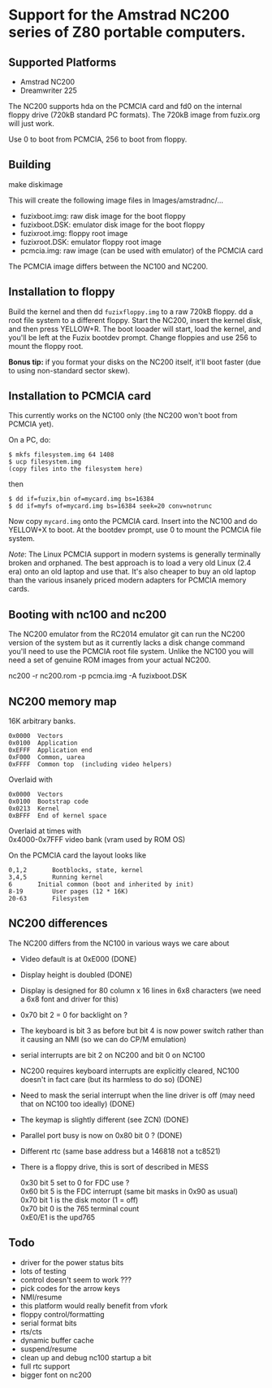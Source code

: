 # Support for the Amstrad NC200 series of Z80 portable computers.

## Supported Platforms

* Amstrad NC200
* Dreamwriter 225

The NC200 supports hda on the PCMCIA card and fd0 on the internal floppy drive
(720kB standard PC formats). The 720kB image from fuzix.org will just work.

Use 0 to boot from PCMCIA, 256 to boot from floppy. 

## Building

make diskimage

This will create the following image files in Images/amstradnc/...

* fuzixboot.img: raw disk image for the boot floppy
* fuzixboot.DSK: emulator disk image for the boot floppy
* fuzixroot.img: floppy root image
* fuzixroot.DSK: emulator floppy root image
* pcmcia.img: raw image (can be used with emulator) of the PCMCIA card

The PCMCIA image differs between the NC100 and NC200.

## Installation to floppy

Build the kernel and then dd `fuzixfloppy.img` to a raw 720kB floppy. dd a
root file system to a different floppy. Start the NC200, insert the kernel
disk, and then press YELLOW+R. The boot looader will start, load the kernel,
and you'll be left at the Fuzix bootdev prompt. Change floppies and use 256
to mount the floppy root.

**Bonus tip:** if you format your disks on the NC200 itself, it'll boot
faster (due to using non-standard sector skew).

## Installation to PCMCIA card

This currently works on the NC100 only (the NC200 won't boot from PCMCIA yet).

On a PC, do:

    $ mkfs filesystem.img 64 1408  
    $ ucp filesystem.img  
    (copy files into the filesystem here)  

then

    $ dd if=fuzix,bin of=mycard.img bs=16384  
    $ dd if=myfs of=mycard.img bs=16384 seek=20 conv=notrunc  

Now copy `mycard.img` onto the PCMCIA card. Insert into the NC100 and do
YELLOW+X to boot. At the bootdev prompt, use 0 to mount the PCMCIA file
system.

*Note*: The Linux PCMCIA support in modern systems is generally terminally
broken and orphaned. The best approach is to load a very old Linux (2.4 era)
onto an old laptop and use that. It's also cheaper to buy an old laptop than
the various insanely priced modern adapters for PCMCIA memory cards.

## Booting with nc100 and nc200

The NC200 emulator from the RC2014 emulator git can run the NC200 version of
the system but as it currently lacks a disk change command you'll need to
use the PCMCIA root file system. Unlike the NC100 you will need a set of
genuine ROM images from your actual NC200.

nc200 -r nc200.rom -p pcmcia.img -A fuzixboot.DSK

## NC200 memory map

16K arbitrary banks.

	0x0000	Vectors  
	0x0100  Application  
	0xEFFF  Application end  
	0xF000  Common, uarea  
	0xFFFF	Common top  (including video helpers)  

Overlaid with

	0x0000	Vectors  
	0x0100  Bootstrap code  
	0x0213	Kernel  
	0xBFFF  End of kernel space  

Overlaid at times with  
	0x4000-0x7FFF video bank (vram used by ROM OS)

On the PCMCIA card the layout looks like

	0,1,2		Bootblocks, state, kernel  
	3,4,5		Running kernel  
	6		Initial common (boot and inherited by init)  
	8-19		User pages (12 * 16K)  
	20-63		Filesystem  


## NC200 differences

The NC200 differs from the NC100 in various ways we care about

- Video default is at 0xE000	(DONE)
- Display height is doubled	(DONE)
- Display is designed for 80 column x 16 lines in 6x8 characters (we need
  a 6x8 font and driver for this)
- 0x70 bit 2 = 0 for backlight on ?
- The keyboard is bit 3 as before but bit 4 is now power switch rather
  than it causing an NMI (so we can do CP/M emulation)
- serial interrupts are bit 2 on NC200 and bit 0 on NC100
- NC200 requires keyboard interrupts are explicitly cleared, NC100
  doesn't in fact care (but its harmless to do so) (DONE)
- Need to mask the serial interrupt when the line driver is off (may
  need that on NC100 too ideally) (DONE)
- The keymap is slightly different (see ZCN) (DONE)
- Parallel port busy is now on 0x80 bit 0 ? (DONE)
- Different rtc (same base address but a 146818 not a tc8521)
- There is a floppy drive, this is sort of described in MESS


	0x30 bit 5 set to 0 for FDC use ?  
	0x60 bit 5 is the FDC interrupt (same bit masks in 0x90 as usual)  
	0x70 bit 1 is the disk motor (1 = off)  
	0x70 bit 0 is the 765 terminal count  
	0xE0/E1 is the upd765  


## Todo

- driver for the power status bits
- lots of testing
- control doesn't seem to work ???
- pick codes for the arrow keys
- NMI/resume
- this platform would really benefit from vfork 
- floppy control/formatting
- serial format bits
- rts/cts
- dynamic buffer cache
- suspend/resume
- clean up and debug nc100 startup a bit
- full rtc support
- bigger font on nc200
